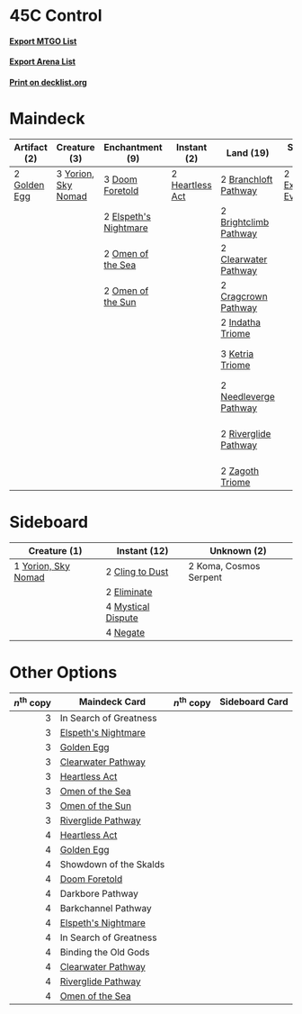 # 45C Control

#### [Export MTGO List](../collection/45C%20Control/45C%20Control.txt)
#### [Export Arena List](../collection/45C%20Control/45C%20Control_arena.txt)
#### [Print on decklist.org](http://decklist.org/?deckmain=3%09Barkchannel%20Pathway%0A2%09Behold%20the%20Multiverse%0A3%09Binding%20the%20Old%20Gods%0A2%09Blightstep%20Pathway%0A2%09Branchloft%20Pathway%0A2%09Brightclimb%20Pathway%0A2%09Clearwater%20Pathway%0A2%09Cragcrown%20Pathway%0A3%09Darkbore%20Pathway%0A3%09Doom%20Foretold%0A2%09Elspeth's%20Nightmare%0A2%09Extinction%20Event%0A2%09Golden%20Egg%0A2%09Heartless%20Act%0A3%09Hengegate%20Pathway%0A2%09In%20Search%20of%20Greatness%0A2%09Indatha%20Triome%0A3%09Ketria%20Triome%0A2%09Needleverge%20Pathway%0A2%09Omen%20of%20the%20Sea%0A2%09Omen%20of%20the%20Sun%0A2%09Riverglide%20Pathway%0A3%09Showdown%20of%20the%20Skalds%0A2%09Waking%20the%20Trolls%0A3%09Yorion,%20Sky%20Nomad%0A2%09Zagoth%20Triome&deckside=2%09Cling%20to%20Dust%0A2%09Eliminate%0A2%09Koma,%20Cosmos%20Serpent%0A4%09Mystical%20Dispute%0A4%09Negate%0A1%09Yorion,%20Sky%20Nomad)
# Maindeck

|                                     Artifact (2)                                      |                                         Creature (3)                                         |                                        Enchantment (9)                                         |                                       Instant (2)                                        |                                           Land (19)                                            |                                         Sorcery (2)                                         |      Unknown (23)      |
|---------------------------------------------------------------------------------------|----------------------------------------------------------------------------------------------|------------------------------------------------------------------------------------------------|------------------------------------------------------------------------------------------|------------------------------------------------------------------------------------------------|---------------------------------------------------------------------------------------------|------------------------|
|2 [Golden Egg](http://gatherer.wizards.com/Pages/Card/Details.aspx?multiverseid=473182)|3 [Yorion, Sky Nomad](http://gatherer.wizards.com/Pages/Card/Details.aspx?multiverseid=479752)|3 [Doom Foretold](http://gatherer.wizards.com/Pages/Card/Details.aspx?multiverseid=473149)      |2 [Heartless Act](http://gatherer.wizards.com/Pages/Card/Details.aspx?multiverseid=479611)|2 [Branchloft Pathway](http://gatherer.wizards.com/Pages/Card/Details.aspx?multiverseid=491909) |2 [Extinction Event](http://gatherer.wizards.com/Pages/Card/Details.aspx?multiverseid=479608)|3 Barkchannel Pathway   |
|                                                                                       |                                                                                              |2 [Elspeth's Nightmare](http://gatherer.wizards.com/Pages/Card/Details.aspx?multiverseid=476342)|                                                                                          |2 [Brightclimb Pathway](http://gatherer.wizards.com/Pages/Card/Details.aspx?multiverseid=491911)|                                                                                             |2 Behold the Multiverse |
|                                                                                       |                                                                                              |2 [Omen of the Sea](http://gatherer.wizards.com/Pages/Card/Details.aspx?multiverseid=476309)    |                                                                                          |2 [Clearwater Pathway](http://gatherer.wizards.com/Pages/Card/Details.aspx?multiverseid=491913) |                                                                                             |3 Binding the Old Gods  |
|                                                                                       |                                                                                              |2 [Omen of the Sun](http://gatherer.wizards.com/Pages/Card/Details.aspx?multiverseid=476281)    |                                                                                          |2 [Cragcrown Pathway](http://gatherer.wizards.com/Pages/Card/Details.aspx?multiverseid=491915)  |                                                                                             |2 Blightstep Pathway    |
|                                                                                       |                                                                                              |                                                                                                |                                                                                          |2 [Indatha Triome](http://gatherer.wizards.com/Pages/Card/Details.aspx?multiverseid=479768)     |                                                                                             |3 Darkbore Pathway      |
|                                                                                       |                                                                                              |                                                                                                |                                                                                          |3 [Ketria Triome](http://gatherer.wizards.com/Pages/Card/Details.aspx?multiverseid=479770)      |                                                                                             |3 Hengegate Pathway     |
|                                                                                       |                                                                                              |                                                                                                |                                                                                          |2 [Needleverge Pathway](http://gatherer.wizards.com/Pages/Card/Details.aspx?multiverseid=491918)|                                                                                             |2 In Search of Greatness|
|                                                                                       |                                                                                              |                                                                                                |                                                                                          |2 [Riverglide Pathway](http://gatherer.wizards.com/Pages/Card/Details.aspx?multiverseid=491920) |                                                                                             |3 Showdown of the Skalds|
|                                                                                       |                                                                                              |                                                                                                |                                                                                          |2 [Zagoth Triome](http://gatherer.wizards.com/Pages/Card/Details.aspx?multiverseid=479779)      |                                                                                             |2 Waking the Trolls     |


# Sideboard

|                                         Creature (1)                                         |                                        Instant (12)                                         |     Unknown (2)      |
|----------------------------------------------------------------------------------------------|---------------------------------------------------------------------------------------------|----------------------|
|1 [Yorion, Sky Nomad](http://gatherer.wizards.com/Pages/Card/Details.aspx?multiverseid=479752)|2 [Cling to Dust](http://gatherer.wizards.com/Pages/Card/Details.aspx?multiverseid=476338)   |2 Koma, Cosmos Serpent|
|                                                                                              |2 [Eliminate](http://gatherer.wizards.com/Pages/Card/Details.aspx?multiverseid=485420)       |                      |
|                                                                                              |4 [Mystical Dispute](http://gatherer.wizards.com/Pages/Card/Details.aspx?multiverseid=473020)|                      |
|                                                                                              |4 [Negate](http://gatherer.wizards.com/Pages/Card/Details.aspx?multiverseid=423707)          |                      |


# Other Options

|*n*<sup>th</sup> copy|                                        Maindeck Card                                         |*n*<sup>th</sup> copy|Sideboard Card|
|--------------------:|----------------------------------------------------------------------------------------------|---------------------|--------------|
|                    3|In Search of Greatness                                                                        |                     |              |
|                    3|[Elspeth's Nightmare](http://gatherer.wizards.com/Pages/Card/Details.aspx?multiverseid=476342)|                     |              |
|                    3|[Golden Egg](http://gatherer.wizards.com/Pages/Card/Details.aspx?multiverseid=473182)         |                     |              |
|                    3|[Clearwater Pathway](http://gatherer.wizards.com/Pages/Card/Details.aspx?multiverseid=491913) |                     |              |
|                    3|[Heartless Act](http://gatherer.wizards.com/Pages/Card/Details.aspx?multiverseid=479611)      |                     |              |
|                    3|[Omen of the Sea](http://gatherer.wizards.com/Pages/Card/Details.aspx?multiverseid=476309)    |                     |              |
|                    3|[Omen of the Sun](http://gatherer.wizards.com/Pages/Card/Details.aspx?multiverseid=476281)    |                     |              |
|                    3|[Riverglide Pathway](http://gatherer.wizards.com/Pages/Card/Details.aspx?multiverseid=491920) |                     |              |
|                    4|[Heartless Act](http://gatherer.wizards.com/Pages/Card/Details.aspx?multiverseid=479611)      |                     |              |
|                    4|[Golden Egg](http://gatherer.wizards.com/Pages/Card/Details.aspx?multiverseid=473182)         |                     |              |
|                    4|Showdown of the Skalds                                                                        |                     |              |
|                    4|[Doom Foretold](http://gatherer.wizards.com/Pages/Card/Details.aspx?multiverseid=473149)      |                     |              |
|                    4|Darkbore Pathway                                                                              |                     |              |
|                    4|Barkchannel Pathway                                                                           |                     |              |
|                    4|[Elspeth's Nightmare](http://gatherer.wizards.com/Pages/Card/Details.aspx?multiverseid=476342)|                     |              |
|                    4|In Search of Greatness                                                                        |                     |              |
|                    4|Binding the Old Gods                                                                          |                     |              |
|                    4|[Clearwater Pathway](http://gatherer.wizards.com/Pages/Card/Details.aspx?multiverseid=491913) |                     |              |
|                    4|[Riverglide Pathway](http://gatherer.wizards.com/Pages/Card/Details.aspx?multiverseid=491920) |                     |              |
|                    4|[Omen of the Sea](http://gatherer.wizards.com/Pages/Card/Details.aspx?multiverseid=476309)    |                     |              |

